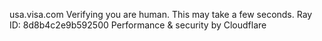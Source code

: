 usa.visa.com
Verifying you are human. This may take a few seconds.
Ray ID: 8d8b4c2e9b592500
Performance & security by Cloudflare
